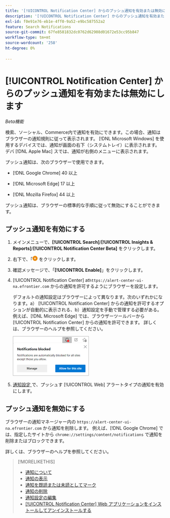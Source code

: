 ```yaml
---
title: '[!UICONTROL Notification Center] からのプッシュ通知を有効または無効にします'
description: '[!UICONTROL Notification Center] からのプッシュ通知を有効または無効にする方法について説明します。'
exl-id: f0e91e76-eb1e-4ff0-9a52-e9bc587552a2
feature: Search Notifications
source-git-commit: 67fe8581832dc0762d62908d01672e53cc95b847
workflow-type: tm+mt
source-wordcount: '258'
ht-degree: 0%

---
```


# [!UICONTROL Notification Center] からのプッシュ通知を有効または無効にします

*Beta機能*

検索、ソーシャル、Commerce内で通知を有効にできます。この場合、通知はブラウザーの通知規則に従って表示されます。 [!DNL Microsoft Windows] を使用するデバイスでは、通知が画面の右下（システムトレイ）に表示されます。 デバ [!DNL Apple Mac] スでは、通知が右側のメニューに表示されます。

プッシュ通知は、次のブラウザーで使用できます。

* [!DNL Google Chrome] 40 以上

* [!DNL Microsoft Edge] 17 以上

* [!DNL Mozilla Firefox] 44 以上

プッシュ通知は、ブラウザーの標準的な手順に従って無効にすることができます。

## プッシュ通知を有効にする

1. メインメニューで、**[!UICONTROL Search]**/**[!UICONTROL Insights & Reports]**/**[!UICONTROL Notification Center Beta]** をクリックします。

2. 右下で、「![ プッシュ通知を有効にする ](/help/search-social-commerce/assets/notifications-push.png " プッシュ通知を有効にする ") をクリックします。

3. 確認メッセージで、「**[!UICONTROL Enable]**」をクリックします。

4. [!UICONTROL Notification Center] at`https://alert-center-ui-na.efrontier.com` からの通知を許可するようにブラウザーを設定します。

   デフォルトの通知設定はブラウザーによって異なります。次のいずれかになります。a） [!UICONTROL Notification Center] からの通知を許可するオプションが自動的に表示される、b）通知設定を手動で管理する必要がある。 例えば、[!DNL Microsoft Edge] では、ブラウザーツールバーから [!UICONTROL Notification Center] からの通知を許可できます。 詳しくは、ブラウザーのヘルプを参照してください。

   ![Microsoft Edgeで通知設定を管理する場所 ](/help/search-social-commerce/assets/notifications-blocked-dialog.png "Microsoft Edgeで通知設定を管理する場所 ")

5. [ 通知設定 ](notification-edit.md) で、プッシュす [!UICONTROL Web] アラートタイプの通知を有効にします。

## プッシュ通知を無効にする

ブラウザーの通知マネージャー内の `https://alert-center-ui-na.efrontier.com` から通知を削除します。 例えば、[!DNL Google Chrome] では、指定したサイトから `chrome://settings/content/notifications` で通知を削除またはブロックできます。

詳しくは、ブラウザーのヘルプを参照してください。

>[!MORELIKETHIS]
>
>* [ 通知について ](/help/search-social-commerce/notifications/notification-about.md)
>* [ 通知の表示 ](notification-view.md)
>* [ 通知を既読または未読としてマーク ](notification-mark-read-unread.md)
>* [ 通知の削除 ](notification-delete.md)
>* [ 通知設定の編集 ](notification-edit.md)
>* [[!UICONTROL Notification Center] Web アプリケーションをインストールしてアンインストールする ](notification-app-install-uninstall.md)
